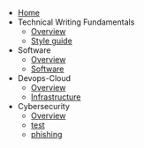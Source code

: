 - [Home](README.md)
- Technical Writing Fundamentals
    - [Overview](Technical-writing-fundamentals/overview.md)
    - [Style guide](Technical-writing-fundamentals/style-guide.md)
- Software
    - [Overview](Software/overview.md)
    - [Software](Software/software.md)
- Devops-Cloud
    - [Overview](Devops-cloud/overview.md)
    - [Infrastructure](Devops-Cloud/Infrastructure.md)
- Cybersecurity
    - [Overview](Cybersecurity/overview.md)
    - [test](Cybersecurity/test.md)
    - [phishing](Cybersecurity/phishing.md)

